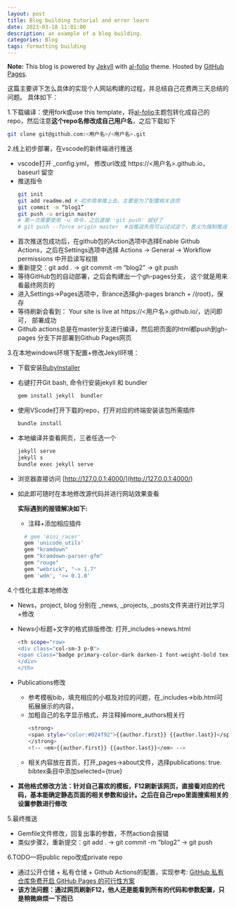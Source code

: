 ```yaml
---
layout: post
title: Blog building tutorial and error learn
date: 2023-03-18 11:01:00
description: an example of a blog building.
categories: Blog
tags: formatting building
---
```


**Note:** This blog is powered by [Jekyll](https://jekyllrb.com/) with [al-folio](https://github.com/alshedivat/al-folio/) theme. Hosted by [GitHub Pages](https://pages.github.com/).

这篇主要讲下怎么具体的实现个人网站构建的过程，并总结自己花费两三天总结的问题。
具体如下：

1.下载编译：使用fork或use this template，将[al-folio](https://github.com/alshedivat/al-folio/)主题包转化成自己的repo，然后注意**这个repo名修改成自己用户名**，之后下载如下
```bash
git clone git@github.com:<用户名>/<用户名>.git
```

2.线上初步部署，在vscode的新终端进行推送

* vscode打开 _config.yml， 修改url改成 https://<用户名>.github.io，baseurl 留空
* 推送指令
    ```bash
    git init
    git add readme.md # 初步简单推上去，主要是为了配置相关选项  
    git commit -m “blog1”  
    git push -u origin master  
    # 第一次需要使用 -u 命令，之后直接 'git push' 就好了
    # git push --force origin master  #当推送失败可以试试这个，意义为强制推送
    ```
* 首次推送包成功后，在github包的Action选项中选择Enable Github Actions，之后在Settings选项中选择 Actions -> General -> Workflow permissions 中开启读写权限
* 重新提交：git add . -> git commit -m “blog2” -> git push
* 等待GitHub包的自动部署，之后会构建出一个gh-pages分支， 这个就是用来看最终网页的
* 进入Settings->Pages选项中，Brance选择gh-pages branch + /(root)，保存
* 等待刷新会看到： Your site is live at https://<用户名>.github.io/，访问即可， 部署成功
* Github actions总是在master分支进行编译，然后把页面的html都push到gh-pages 分支下并部署到Github Pages网页

3.在本地windows环境下配置+修改Jekyll环境：
* 下载安装[RubyInstaller](https://rubyinstaller.org/)
* 右键打开Git bash, 命令行安装jekyll 和 bundler
    ```bash
    gem install jekyll  bundler
    ```
* 使用VScode打开下载的repo，打开对应的终端安装该包所需插件
    ```bash
    bundle install
    ```
* 本地编译并查看网页，三者任选一个
    ```bash
    jekyll serve 
    jekyll s
    bundle exec jekyll serve
    ```
* 浏览器直接访问 [http://127.0.0.1:4000/](http://127.0.0.1:4000/)
* 如此即可随时在本地修改源代码并进行网站效果查看

  **实际遇到的报错解决如下:** 
  * 注释+添加相应插件
  ```bash
    # gem 'mini_racer'
    gem 'unicode_utils'
    gem "kramdown"
    gem "kramdown-parser-gfm"
    gem "rouge"
    gem "webrick", "~> 1.7"
    gem 'wdm', '>= 0.1.0'  
  ```

4.个性化主题本地修改
* News，project, blog 分别在 _news, _projects,  _posts文件夹进行对比学习+修改
* News小标题+文字的格式排版修改: 打开_includes->news.html
    ```bash
    <th scope="row>
    <div class="col-sm-3 p-0">
    <span class="badge primary-color-dark darken-1 font-weight-bold text-uppercase align-middle date">{{ item.date | date: "%b %-d, %Y" }}</span>
    </div>
    </th>
    ```

* Publications修改
    * 参考模板bib，填充相应的小框及对应的问题，在_includes->bib.html可拓展展示的内容，
    * 加粗自己的名字显示格式，并注释掉more_authors相关行
        ```bash
        <strong>
        <span style="color:#024f92">{{author.first}} {{author.last}}</span>
        </strong>
        <!-- <em>{{author.first}} {{author.last}}</em> -->
        ```
    * 相关内容放在首页，打开_pages->about文件，选择publications: true. bibtex条目中添加selected={true}
* **其他格式修改方法：针对自己喜欢的模板，F12刷新该网页，直接看对应的代码，基本能确定静态页面的相关参数和设计。之后在自己repo里面搜索相关的设置参数进行修改**

5.最终推送
* Gemfile文件修改，回复出事的参数，不然action会报错
* 类似步骤2，重新提交：git add . -> git commit -m “blog2” -> git push

6.TODO—将public repo改成private repo
* 通过公开仓储 + 私有仓储 + Github Actions的配置，实现参考: [GitHub 私有仓库免费开启 GitHub Pages 的可行性方案](https://zhuanlan.zhihu.com/p/541944539)
* **该方法问题：通过网页刷新F12，他人还是能看到所有的代码和参数配置，只是稍微麻烦一下而已**